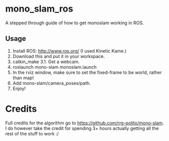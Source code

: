 # mono_slam_ros
A stepped through guide of how to get monoslam working in ROS.

## Usage
1. Install ROS: http://www.ros.org/ (I used Kinetic Kame.)
2. Download this and put it in your workspace.
3. catkin_make
3.1. Get a webcam.
4. roslaunch mono-slam monoslam.launch
5. In the rviz window, make sure to set the fixed-frame to be world, rather than map!
6. Add mono-slam/camera_poses/path.
7. Enjoy!

# Credits
Full credits for the algorithm go to https://github.com/rrg-polito/mono-slam.
I do however take the credit for spending 3+ hours actually getting all the rest of the stuff to work :/
